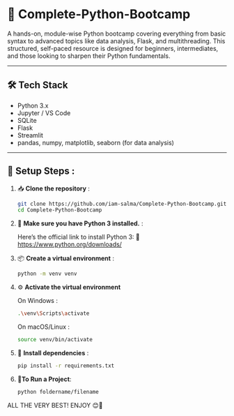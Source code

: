 # 🐍 Complete-Python-Bootcamp

A hands-on, module-wise Python bootcamp covering everything from basic syntax to advanced topics like data analysis, Flask, and multithreading. This structured, self-paced resource is designed for beginners, intermediates, and those looking to sharpen their Python fundamentals.

---

## 🛠️ Tech Stack

- Python 3.x
- Jupyter / VS Code
- SQLite
- Flask
- Streamlit
- pandas, numpy, matplotlib, seaborn (for data analysis)

---

## 🔧 Setup Steps :

1. 📥 **Clone the repository** :
    ```bash
    git clone https://github.com/iam-salma/Complete-Python-Bootcamp.git
    cd Complete-Python-Bootcamp
    ```

2. 🐍 **Make sure you have Python 3 installed.** :

   Here’s the official link to install Python 3:
    🔗 https://www.python.org/downloads/
   
4. 📦 **Create a virtual environment** :
    ```bash
    python -m venv venv
    ```
   
5. ⚙️ **Activate the virtual environment**

   On Windows :
      ```bash
      .\venv\Scripts\activate
      ```
    On macOS/Linux :
      ```bash
      source venv/bin/activate
      ```

7. 📌 **Install dependencies** :
    ```bash
    pip install -r requirements.txt
    ```
  
10. 🏃**To Run a Project**:
     ```bash
     python foldername/filename
     ```

ALL THE VERY BEST! ENJOY 😊🎉
